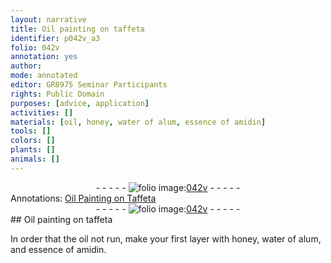 ```yaml
---
layout: narrative
title: Oil painting on taffeta
identifier: p042v_a3
folio: 042v
annotation: yes
author:
mode: annotated
editor: GR8975 Seminar Participants
rights: Public Domain
purposes: [advice, application]
activities: []
materials: [oil, honey, water of alum, essence of amidin]
tools: []
colors: []
plants: []
animals: []
---
```


 <div class="folio" align="center">- - - - - <a href="http://gallica.bnf.fr/ark:/12148/btv1b10500001g/f90.image" target="_blank"><img src="https://cu-mkp.github.io/GR8975-edition/assets/photo-icon.png" alt="folio image: " style="display:inline-block; margin-bottom:-3px;"/>042v</a> - - - - - </div>   
<div class="annotation" align="left">Annotations:
<a href="https://drive.google.com/drive/folders/0BwJi-u8sfkVDTmhNdHU1YnRjeG8" target="_blank">Oil Painting on Taffeta</a>
 </div>
 <div class="folio" align="center">- - - - - <a href="http://gallica.bnf.fr/ark:/12148/btv1b10500001g/f90.image" target="_blank"><img src="https://cu-mkp.github.io/GR8975-edition/assets/photo-icon.png" alt="folio image: " style="display:inline-block; margin-bottom:-3px;"/>042v</a> - - - - - </div> 
## Oil painting on taffeta

 
In order that the <span class="material">oil</span> not run, make your first layer with <span class="material">honey</span>, <span class="material">water of alum</span>, and <span class="material">essence of amidin</span>.
 